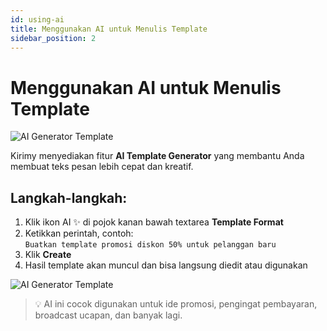 ```yaml
---
id: using-ai
title: Menggunakan AI untuk Menulis Template
sidebar_position: 2
---
```


# Menggunakan AI untuk Menulis Template

![AI Generator Template](/img/screenshots/ai-generate-template.png)

Kirimy menyediakan fitur **AI Template Generator** yang membantu Anda membuat teks pesan lebih cepat dan kreatif.

## Langkah-langkah:

1. Klik ikon AI ✨ di pojok kanan bawah textarea **Template Format**
2. Ketikkan perintah, contoh:  
   `Buatkan template promosi diskon 50% untuk pelanggan baru`
3. Klik **Create**
4. Hasil template akan muncul dan bisa langsung diedit atau digunakan

![AI Generator Template](/img/screenshots/ai-generate-template-2.png)

> 💡 AI ini cocok digunakan untuk ide promosi, pengingat pembayaran, broadcast ucapan, dan banyak lagi.

